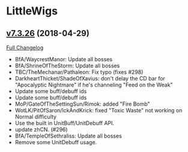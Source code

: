 # LittleWigs

## [v7.3.26](https://github.com/BigWigsMods/LittleWigs/tree/v7.3.26) (2018-04-29)
[Full Changelog](https://github.com/BigWigsMods/LittleWigs/compare/v7.3.25...v7.3.26)

- BfA/WaycrestManor: Update all bosses  
- BfA/ShrineOfTheStorm: Update all bosses  
- TBC/TheMechanar/Pathaleon: Fix typo (fixes #298)  
- DarkheartThicket/ShadeOfXavius: don't delay the CD bar for "Apocalyptic Nightmare" if he's channeling "Feed on the Weak"  
- Update some buff/debuff ids  
- Update some buff/debuff ids  
- MoP/GateOfTheSettingSun/Rimok: added "Fire Bomb"  
- WotLK/PitOfSaron/IckAndKrick: fixed "Toxic Waste" not working on Normal difficulty  
- Use the built in UnitBuff/UnitDebuff API.  
- update zhCN. (#296)  
- BfA/TempleOfSethraliss: Update all bosses  
- Remove some UnitDebuff usage.  
